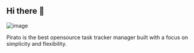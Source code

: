 ## Hi there 👋
![image](https://github.com/user-attachments/assets/09fbf32d-bf71-4e2f-aae8-3af27b36cc01)

Pirato is the best opensource task tracker manager built with a focus on simplicity and flexibility.
